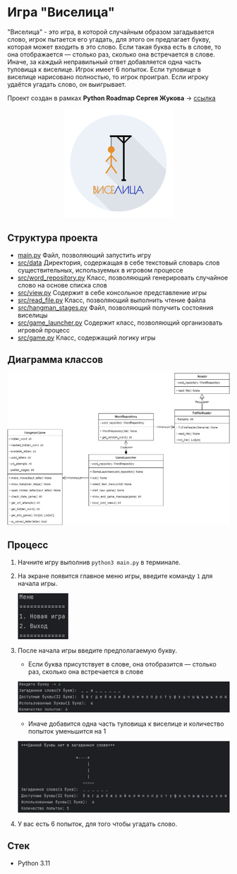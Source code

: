 # Игра "Виселица"

"Виселица" - это игра, в которой случайным образом загадывается слово, игрок пытается его угадать, для этого он предлагает букву, которая может входить в это слово. 
Если такая буква есть в слове, то она отображается — столько раз, сколько она встречается в слове. Иначе, за каждый неправильный ответ добавляется одна часть туловища к виселице. Игрок имеет 6 попыток. 
Если туловище в виселице нарисовано полностью, то игрок проиграл. Если игроку удаётся угадать слово, он выигрывает.  
  
Проект создан в рамках **Python Roadmap Сергея Жукова** -> [ссылка](https://zhukovsd.github.io/python-backend-learning-course/)
  

<p align="center">
  <img src="./docs/logo_game.png" width="250" height="250" alt="logo"/>
</p>


## Структура проекта

* [main.py](main.py) Файл, позволяющий запустить игру
* [src/data](src/data) Директория, содержащая в себе текстовый словарь слов существительных, используемых в игровом процессе
* [src/word_repository.py](src/word_repository.py) Класс, позволяющий генерировать случайное слово на основе списка слов
* [src/view.py](src/view.py) Содержит в себе консольное представление игры
* [src/read_file.py](src/read_file.py) Класс, позволяющий выполнить чтение файла
* [src/hangman_stages.py](src/hangman_stages.py) Файл, позволяющий получить состояния виселицы
* [src/game_launcher.py](src/game_launcher.py) Содержит класс, позволяющий организовать игровой процесс
* [src/game.py](src/game.py) Класс, содержащий логику игры
## Диаграмма классов

![Diagram](./docs/Diagram.jpg)

## Процесс

1. Начните игру выполнив `python3 main.py` в терминале.
2. На экране появится главное меню игры, введите команду `1` для начала игры.

   ![Menu](./docs/menu.jpg)

3. После начала игры введите предполагаемую букву.
   - Если буква присутствует в слове, она отобразится — столько раз, сколько она встречается в слове

   ![Correct](./docs/correct_letter.jpg)
   
   - Иначе добавится одна часть туловища к виселице и количество попыток уменьшится на 1

   ![Incorrect](./docs/incrorrect_letter.jpg)
4. У вас есть 6 попыток, для того чтобы угадать слово.

## Стек

* Python 3.11
